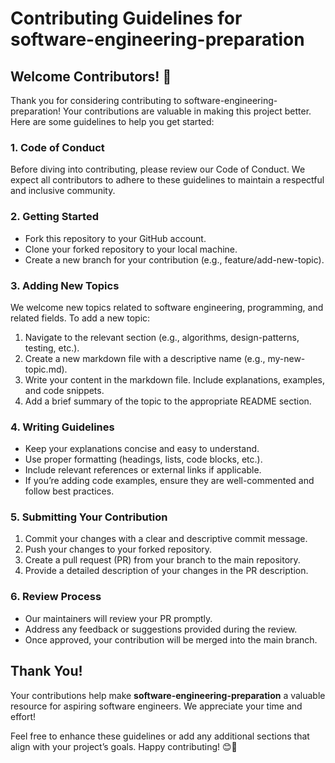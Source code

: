 # Contributing Guidelines for software-engineering-preparation
## Welcome Contributors! 🎉
Thank you for considering contributing to software-engineering-preparation! Your contributions are valuable in making this project better. Here are some guidelines to help you get started:

### 1. Code of Conduct
Before diving into contributing, please review our Code of Conduct. We expect all contributors to adhere to these guidelines to maintain a respectful and inclusive community.

### 2. Getting Started
- Fork this repository to your GitHub account.
- Clone your forked repository to your local machine.
- Create a new branch for your contribution (e.g., feature/add-new-topic).

### 3. Adding New Topics
We welcome new topics related to software engineering, programming, and related fields. To add a new topic:

1. Navigate to the relevant section (e.g., algorithms, design-patterns, testing, etc.).
2. Create a new markdown file with a descriptive name (e.g., my-new-topic.md).
3. Write your content in the markdown file. Include explanations, examples, and code snippets.
4. Add a brief summary of the topic to the appropriate README section.

### 4. Writing Guidelines
- Keep your explanations concise and easy to understand.
- Use proper formatting (headings, lists, code blocks, etc.).
- Include relevant references or external links if applicable.
- If you’re adding code examples, ensure they are well-commented and follow best practices.

### 5. Submitting Your Contribution
1. Commit your changes with a clear and descriptive commit message.
2. Push your changes to your forked repository.
3. Create a pull request (PR) from your branch to the main repository.
4. Provide a detailed description of your changes in the PR description.

### 6. Review Process
- Our maintainers will review your PR promptly.
- Address any feedback or suggestions provided during the review.
- Once approved, your contribution will be merged into the main branch.

## Thank You!
Your contributions help make **software-engineering-preparation** a valuable resource for aspiring software engineers. We appreciate your time and effort!

Feel free to enhance these guidelines or add any additional sections that align with your project’s goals. Happy contributing! 😊🚀
